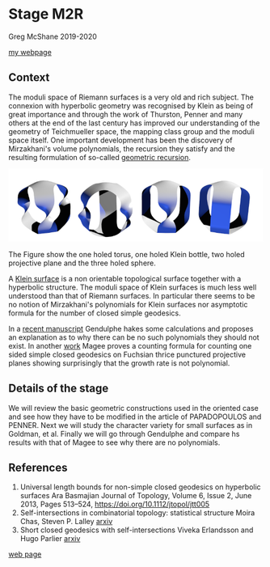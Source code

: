 # Stage M2R

Greg McShane 2019-2020

[my webpage](https://macbuse.github.io/)

## Context

The moduli space of Riemann surfaces is a very old and rich subject.
The connexion with hyperbolic geometry was recognised by Klein as
being of great importance and through the work of Thurston, Penner
and many others at the end of the last century has improved our 
understanding of the geometry of Teichmueller space, the mapping class group
and the moduli space itself. One important development has been the discovery of
Mirzakhani's volume polynomials, the recursion they satisfy and the 
resulting formulation of so-called [geometric recursion](https://arxiv.org/abs/1711.04729).

![Orientable and non orientable surfaces](./4surfaces.png)

The Figure show the one holed torus, one holed Klein bottle, two holed projective plane and the three holed sphere.

A [Klein surface](https://en.wikipedia.org/wiki/Klein_surface) is a non orientable topological surface 
together with a hyperbolic structure. The moduli space 
of Klein surfaces is much less well understood than that of Riemann surfaces.
In particular there seems to be no notion of Mirzakhani's polynomials for Klein 
surfaces nor asymptotic formula for the number of closed simple geodesics.


In a [recent manuscript](https://arxiv.org/abs/1706.08798) Gendulphe 
hakes some calculations and proposes an explanation as to why there can be no 
such polynomials they should not exist. In another [work](https://arxiv.org/abs/1705.09377)
Magee proves a counting formula for counting one sided simple closed geodesics
on Fuchsian thrice punctured projective planes showing surprisingly that the 
growth rate is not polynomial.


## Details of the stage

We will review the basic geometric constructions used in the oriented case
and see how they have to be modified in the article of PAPADOPOULOS and PENNER.
Next we will study the character variety for small surfaces as in Goldman, et al.
Finally we will go through Gendulphe and compare hs results with that of Magee
to see why there are no polynomials.



## References

1. Universal length bounds for non-simple closed geodesics on hyperbolic surfaces Ara Basmajian Journal of Topology, Volume 6, Issue 2, June 2013, Pages 513–524, https://doi.org/10.1112/jtopol/jtt005 
1. Self-intersections in combinatorial topology: statistical structure
Moira Chas, Steven P. Lalley [arxiv](https://arxiv.org/abs/1012.0580)
1. Short closed geodesics with self-intersections
Viveka Erlandsson and Hugo Parlier
[arxiv](https://arxiv.org/pdf/1609.00217.pdf)

[web page](https://github.com/macbuse/MATH/edit/master/stage%20m2r%202019.md)
